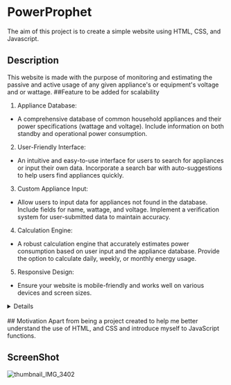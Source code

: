 # PowerProphet
The aim of this project is to create a simple website using HTML, CSS, and Javascript.
## Description 
This website is made with the purpose of monitoring and estimating the passive and active usage of any given appliance's or equipment's voltage and or wattage.
##Feature to be added for scalability

1. Appliance Database:
- A comprehensive database of common household appliances and their power specifications (wattage and voltage). Include information on both standby and operational power consumption.

2. User-Friendly Interface:
- An intuitive and easy-to-use interface for users to search for appliances or input their own data.
Incorporate a search bar with auto-suggestions to help users find appliances quickly.

3. Custom Appliance Input:
- Allow users to input data for appliances not found in the database. Include fields for name, wattage, and voltage.
Implement a verification system for user-submitted data to maintain accuracy.

4. Calculation Engine:
- A robust calculation engine that accurately estimates power consumption based on user input and the appliance database.
Provide the option to calculate daily, weekly, or monthly energy usage.
5. Responsive Design:
- Ensure your website is mobile-friendly and works well on various devices and screen sizes.
  
<details><br>
  
  6. Energy Cost Estimation:
- Integrate a feature that calculates the energy cost based on the user's location and the current electricity rates. Consider allowing users to input their specific electricity rates for accuracy.
  
  7. Energy Efficiency Recommendations:
- Offer tips and suggestions on how users can reduce their energy consumption and save on electricity bills.
Provide information on energy-efficient appliances and their benefits.

8. User Accounts and Profiles:
- Implement user registration and profiles to save their appliance data and usage history.
Enable users to track their energy consumption trends over time.

9. Scalable Infrastructure:
Build your website on a scalable cloud infrastructure to handle increasing user traffic and data storage needs as the platform grows.

10. API Integration:
- Consider creating an API that allows other applications and websites to access your wattage/voltage estimation service, increasing your platform's reach.

11. Multilingual Support:
- Make your website accessible to users from different regions by providing support for multiple languages.

12. Feedback and Reporting:
- Include a feature that allows users to report inaccurate data or suggest improvements.
- Set up an email system for users to receive updates, energy-saving tips, and maintenance reminders.

13. Data Analytics and Insights:
- In the future, implement data analytics tools that provide insights into energy usage trends and patterns for users.

14. Smart Home Integration (Future):
- Consider integrating with smart home devices and systems to provide real-time energy monitoring and control.

15. Community and Social Features (Future):
- Add a community forum or discussion board where users can share energy-saving tips and experiences.
- Integrate social media sharing options to help users spread the word about your service.

16. Mobile App (Future):
- Develop a mobile app version of your website for on-the-go access.

Remember to continuously update and improve your website based on user feedback and emerging technologies to ensure its long-term scalability and relevance in the field of energy efficiency.
</details><br>
## Motivation 
Apart from being a project created to help me better understand the use of HTML, and CSS and introduce myself to JavaScript functions.

## ScreenShot

![thumbnail_IMG_3402](https://github.com/JovaunHenriques/PowerProphet/assets/125087426/fa7d85ea-82c0-411b-898b-856582b816fb)

